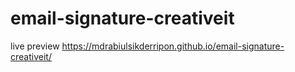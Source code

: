 # email-signature-creativeit
live preview
https://mdrabiulsikderripon.github.io/email-signature-creativeit/
